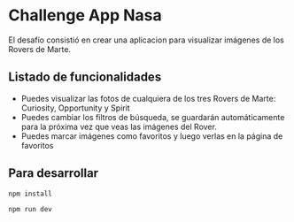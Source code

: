 # Challenge App Nasa

El desafío consistió en crear una aplicacion para visualizar imágenes de los Rovers de Marte.

## Listado de funcionalidades

- Puedes visualizar las fotos de cualquiera de los tres Rovers de Marte: Curiosity, Opportunity y Spirit
- Puedes cambiar los filtros de búsqueda, se guardarán automáticamente para la próxima vez que veas las imágenes del Rover.
- Puedes marcar imágenes como favoritos y luego verlas en la página de favoritos

## Para desarrollar

```
npm install

npm run dev
```
